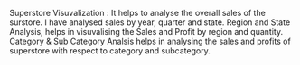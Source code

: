 Superstore Visuvalization : It helps to analyse the overall sales of the surstore. I have analysed sales by year, quarter and state.
Region and State Analysis, helps in visuvalising the Sales and Profit by region and quantity.
Category & Sub Category Analsis helps in analysing the sales and profits of superstore with respect to category and subcategory.
